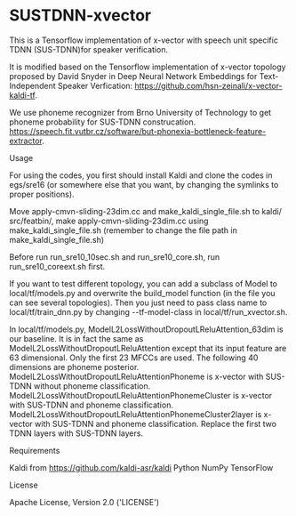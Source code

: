 # SUSTDNN-xvector
This is a Tensorflow implementation of x-vector with speech unit specific TDNN (SUS-TDNN)for speaker verification.

It is modified based on the Tensorflow implementation of x-vector topology proposed by David Snyder in Deep Neural Network Embeddings for Text-Independent Speaker Verfication: https://github.com/hsn-zeinali/x-vector-kaldi-tf.


We use phoneme recognizer from Brno University of Technology to get phoneme probability for SUS-TDNN construcation. https://speech.fit.vutbr.cz/software/but-phonexia-bottleneck-feature-extractor.



Usage

For using the codes, you first should install Kaldi and clone the codes in egs/sre16 (or somewhere else that you want, by changing the symlinks to proper positions). 

Move apply-cmvn-sliding-23dim.cc and make_kaldi_single_file.sh to kaldi⁩/⁨src⁩/featbin⁩/, make apply-cmvn-sliding-23dim.cc using make_kaldi_single_file.sh (remember to change the file path in make_kaldi_single_file.sh)

Before run run_sre10_10sec.sh and run_sre10_core.sh, run run_sre10_coreext.sh first.

If you want to test different topology, you can add a subclass of Model to local/tf/models.py and overwrite the build_model function (in the file you can see several topologies). Then you just need to pass class name to local/tf/train_dnn.py by changing --tf-model-class in local/tf/run_xvector.sh.


In local/tf/models.py, ModelL2LossWithoutDropoutLReluAttention_63dim is our baseline. It is in fact the same as ModelL2LossWithoutDropoutLReluAttention except that its input feature are 63 dimensional. Only the first 23 MFCCs are used. The following 40 dimensions are phoneme posterior.
ModelL2LossWithoutDropoutLReluAttentionPhoneme is x-vector with SUS-TDNN without phoneme classification.
ModelL2LossWithoutDropoutLReluAttentionPhonemeCluster is x-vector with SUS-TDNN and phoneme classification.
ModelL2LossWithoutDropoutLReluAttentionPhonemeCluster2layer is x-vector with SUS-TDNN and phoneme classification. Replace the first two TDNN layers with SUS-TDNN layers.


Requirements

Kaldi from https://github.com/kaldi-asr/kaldi
Python
NumPy
TensorFlow


License

Apache License, Version 2.0 ('LICENSE')

